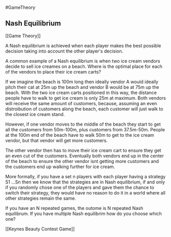 #GameTheory 
## Nash Equilibrium
[[Game Theory]]

A Nash equilibrium is achieved when each player makes the best possible decision taking into account the other player's decision.

A common example of a Nash equilibrium is when two ice cream vendors decide to sell ice creames on a beach. Where is the optimal place for each of the vendors to place their ice cream carts? 

If we imagine the beach is 100m long then ideally vendor A would ideally pitch their cat at 25m up the beach and vendor B would be at 75m up the beach. With the two ice cream carts positioned in this way, the distance people have to walk to get ice cream is only 25m at maximum.  Both vendors will receive the same amount of customers, because, assuming an even distroibution of customers along the beach, each customer will just walk to the closest ice cream stand.

However, if one vendor moves to the middle of the beach they start to get all the customers from 50m-100m, plus customers from 37.5m-50m. People at the 100m end of the beach have to walk 50m to get to the ice cream vendor, but that vendor will get more customers.

The other vendor then has to move their ice cream cart to ensure they get an even cut of the customers. Eventually both vendors end up in the center of the beach to ensure the other vendor isnt getting more customers and the customers end up walking further for ice cream.

More formally, if you have a set n players with each player having a strategy S1 ...Sn then we know that the strategies are in Nash equilibrium, if and only if you randomly chose one of the players and gave them the chance to switch their strategy, they would have no reason to do it in a world where all other strategies remain the same.

If you have an N repeated games, the outome is N repeated Nash equilibrum.  If you have multiple Nash equilibrim how do you choose which one?

[[Keynes Beauty Contest Game]]